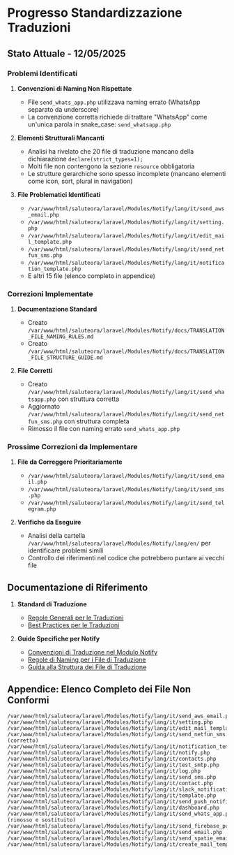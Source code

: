 # Progresso Standardizzazione Traduzioni

## Stato Attuale - 12/05/2025

### Problemi Identificati

1. **Convenzioni di Naming Non Rispettate**
   - File `send_whats_app.php` utilizzava naming errato (WhatsApp separato da underscore)
   - La convenzione corretta richiede di trattare "WhatsApp" come un'unica parola in snake_case: `send_whatsapp.php`

2. **Elementi Strutturali Mancanti**
   - Analisi ha rivelato che 20 file di traduzione mancano della dichiarazione `declare(strict_types=1);`
   - Molti file non contengono la sezione `resource` obbligatoria
   - Le strutture gerarchiche sono spesso incomplete (mancano elementi come icon, sort, plural in navigation)

3. **File Problematici Identificati**
   - `/var/www/html/saluteora/laravel/Modules/Notify/lang/it/send_aws_email.php`
   - `/var/www/html/saluteora/laravel/Modules/Notify/lang/it/setting.php`
   - `/var/www/html/saluteora/laravel/Modules/Notify/lang/it/edit_mail_template.php`
   - `/var/www/html/saluteora/laravel/Modules/Notify/lang/it/send_netfun_sms.php`
   - `/var/www/html/saluteora/laravel/Modules/Notify/lang/it/notification_template.php`
   - E altri 15 file (elenco completo in appendice)

### Correzioni Implementate

1. **Documentazione Standard**
   - Creato `/var/www/html/saluteora/laravel/Modules/Notify/docs/TRANSLATION_FILE_NAMING_RULES.md`
   - Creato `/var/www/html/saluteora/laravel/Modules/Notify/docs/TRANSLATION_FILE_STRUCTURE_GUIDE.md`

2. **File Corretti**
   - Creato `/var/www/html/saluteora/laravel/Modules/Notify/lang/it/send_whatsapp.php` con struttura corretta
   - Aggiornato `/var/www/html/saluteora/laravel/Modules/Notify/lang/it/send_netfun_sms.php` con struttura completa
   - Rimosso il file con naming errato `send_whats_app.php`

### Prossime Correzioni da Implementare

1. **File da Correggere Prioritariamente**
   - `/var/www/html/saluteora/laravel/Modules/Notify/lang/it/send_email.php`
   - `/var/www/html/saluteora/laravel/Modules/Notify/lang/it/send_sms.php`
   - `/var/www/html/saluteora/laravel/Modules/Notify/lang/it/send_telegram.php`

2. **Verifiche da Eseguire**
   - Analisi della cartella `/var/www/html/saluteora/laravel/Modules/Notify/lang/en/` per identificare problemi simili
   - Controllo dei riferimenti nel codice che potrebbero puntare ai vecchi file

## Documentazione di Riferimento

1. **Standard di Traduzione**
   - [Regole Generali per le Traduzioni](../../Lang/docs/TRANSLATION_KEYS_RULES.md)
   - [Best Practices per le Traduzioni](../../Lang/docs/TRANSLATION_KEYS_BEST_PRACTICES.md)

2. **Guide Specifiche per Notify**
   - [Convenzioni di Traduzione nel Modulo Notify](./TRANSLATION_CONVENTIONS.md)
   - [Regole di Naming per i File di Traduzione](./TRANSLATION_FILE_NAMING_RULES.md)
   - [Guida alla Struttura dei File di Traduzione](./TRANSLATION_FILE_STRUCTURE_GUIDE.md)

## Appendice: Elenco Completo dei File Non Conformi

```
/var/www/html/saluteora/laravel/Modules/Notify/lang/it/send_aws_email.php
/var/www/html/saluteora/laravel/Modules/Notify/lang/it/setting.php
/var/www/html/saluteora/laravel/Modules/Notify/lang/it/edit_mail_template.php
/var/www/html/saluteora/laravel/Modules/Notify/lang/it/send_netfun_sms.php (corretto)
/var/www/html/saluteora/laravel/Modules/Notify/lang/it/notification_template.php
/var/www/html/saluteora/laravel/Modules/Notify/lang/it/notify.php
/var/www/html/saluteora/laravel/Modules/Notify/lang/it/contacts.php
/var/www/html/saluteora/laravel/Modules/Notify/lang/it/test_smtp.php
/var/www/html/saluteora/laravel/Modules/Notify/lang/it/log.php
/var/www/html/saluteora/laravel/Modules/Notify/lang/it/send_sms.php
/var/www/html/saluteora/laravel/Modules/Notify/lang/it/contact.php
/var/www/html/saluteora/laravel/Modules/Notify/lang/it/slack_notification.php
/var/www/html/saluteora/laravel/Modules/Notify/lang/it/template.php
/var/www/html/saluteora/laravel/Modules/Notify/lang/it/send_push_notification.php
/var/www/html/saluteora/laravel/Modules/Notify/lang/it/dashboard.php
/var/www/html/saluteora/laravel/Modules/Notify/lang/it/send_whats_app.php (rimosso e sostituito)
/var/www/html/saluteora/laravel/Modules/Notify/lang/it/send_firebase_push_notification.php
/var/www/html/saluteora/laravel/Modules/Notify/lang/it/send_email.php
/var/www/html/saluteora/laravel/Modules/Notify/lang/it/send_spatie_email.php
/var/www/html/saluteora/laravel/Modules/Notify/lang/it/create_mail_template.php
```
